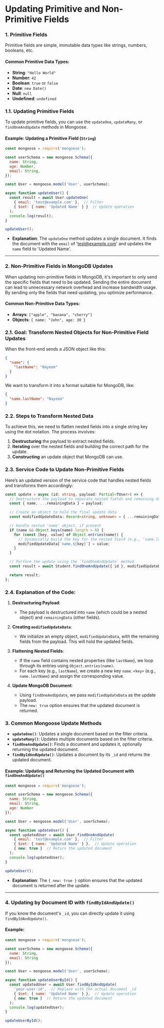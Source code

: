 # Updating Primitive and Non-Primitive Fields

### 1. **Primitive Fields**
Primitive fields are simple, immutable data types like strings, numbers, booleans, etc.

#### Common Primitive Data Types:
- **String**: `"Hello World"`
- **Number**: `42`
- **Boolean**: `true` or `false`
- **Date**: `new Date()`
- **Null**: `null`
- **Undefined**: `undefined`

### 1.1. **Updating Primitive Fields**
To update primitive fields, you can use the `updateOne`, `updateMany`, or `findOneAndUpdate` methods in Mongoose.

#### Example: Updating a Primitive Field (`String`)
```js
const mongoose = require('mongoose');

const userSchema = new mongoose.Schema({
  name: String,
  age: Number,
  email: String,
});

const User = mongoose.model('User', userSchema);

async function updateUser() {
  const result = await User.updateOne(
    { email: 'test@example.com' },  // Filter
    { $set: { name: 'Updated Name' } }  // Update operation
  );
  console.log(result);
}

updateUser();
```
- **Explanation**: The `updateOne` method updates a single document. It finds the document with the `email` of 'test@example.com' and updates the `name` field to 'Updated Name'.

---

### 2. **Non-Primitive Fields in MongoDB Updates**

When updating non-primitive fields in MongoDB, it's important to only send the specific fields that need to be updated. Sending the entire document can lead to unnecessary network overhead and increase bandwidth usage. By sending only the fields that need updating, you optimize performance.

#### **Common Non-Primitive Data Types:**
- **Arrays**: `["apple", "banana", "cherry"]`
- **Objects**: `{ name: "John", age: 30 }`

### 2.1. **Goal: Transform Nested Objects for Non-Primitive Field Updates**

When the front-end sends a JSON object like this:
```json
{
  "name": {
    "lastName": "Nayeem"
  }
}
```

We want to transform it into a format suitable for MongoDB, like:
```json
{
  "name.lastName": "Nayeem"
}
```

### 2.2. **Steps to Transform Nested Data**

To achieve this, we need to flatten nested fields into a single string key using the dot notation. The process involves:
1. **Destructuring** the payload to extract nested fields.
2. **Iterating** over the nested fields and building the correct path for the update.
3. **Constructing** an update object that MongoDB can use.

### 2.3. **Service Code to Update Non-Primitive Fields**

Here’s an updated version of the service code that handles nested fields and transforms them accordingly:

```ts
const update = async (id: string, payload: Partial<TUser>) => {
  // Destructure the payload to separate nested fields and remaining data
  const { name, ...remainingData } = payload;

  // Create an object to hold the final update data
  const modifiedUpdateData: Record<string, unknown> = { ...remainingData };

  // Handle nested 'name' object, if present
  if (name && Object.keys(name).length > 0) {
    for (const [key, value] of Object.entries(name)) {
      // Dynamically build the key for the nested field (e.g., 'name.lastName')
      modifiedUpdateData[`name.${key}`] = value;
    }
  }

  // Perform the update using the `findOneAndUpdate` method
  const result = await Student.findOneAndUpdate({ id }, modifiedUpdateData, { new: true });

  return result;
};
```

### 2.4. **Explanation of the Code:**

1. **Destructuring Payload**: 
   - The payload is destructured into `name` (which could be a nested object) and `remainingData` (other fields).
   
2. **Creating `modifiedUpdateData`**: 
   - We initialize an empty object, `modifiedUpdateData`, with the remaining fields from the payload. This will hold the updated fields.

3. **Flattening Nested Fields**:
   - If the `name` field contains nested properties (like `lastName`), we loop through its entries using `Object.entries(name)`.
   - For each key (e.g., `lastName`), we create a new key `name.<key>` (e.g., `name.lastName`) and assign the corresponding value.

4. **Update MongoDB Document**:
   - Using `findOneAndUpdate`, we pass `modifiedUpdateData` as the update payload.
   - The `new: true` option ensures that the updated document is returned.


### 3. **Common Mongoose Update Methods**

- **`updateOne()`**: Updates a single document based on the filter criteria.
- **`updateMany()`**: Updates multiple documents based on the filter criteria.
- **`findOneAndUpdate()`**: Finds a document and updates it, optionally returning the updated document.
- **`findByIdAndUpdate()`**: Updates a document by its `_id` and returns the updated document.

#### Example: Updating and Returning the Updated Document with `findOneAndUpdate()`
```js
const mongoose = require('mongoose');

const userSchema = new mongoose.Schema({
  name: String,
  email: String,
  age: Number
});

const User = mongoose.model('User', userSchema);

async function updateUser() {
  const updatedUser = await User.findOneAndUpdate(
    { email: 'test@example.com' },  // Filter
    { $set: { name: 'Updated Name' } },  // Update operation
    { new: true }  // Return the updated document
  );
  console.log(updatedUser);
}

updateUser();
```
- **Explanation**: The `{ new: true }` option ensures that the updated document is returned after the update.

---

### 4. **Updating by Document ID with `findByIdAndUpdate()`**
If you know the document's `_id`, you can directly update it using `findByIdAndUpdate()`.

#### Example:
```js
const mongoose = require('mongoose');

const userSchema = new mongoose.Schema({
  name: String,
  email: String
});

const User = mongoose.model('User', userSchema);

async function updateUserById() {
  const updatedUser = await User.findByIdAndUpdate(
    'your-user-id',  // Replace with the actual document _id
    { $set: { name: 'Updated Name' } },  // Update operation
    { new: true }  // Return the updated document
  );
  console.log(updatedUser);
}

updateUserById();
```
